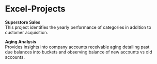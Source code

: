 # Excel-Projects

**Superstore Sales**<br/>
This project identifies the yearly performance of categories in addition to customer acquisition.

**Aging Analysis**<br/>
Provides insights into company accounts receivable aging detailing past due balances into buckets and observing balance of new accounts vs old accounts.
